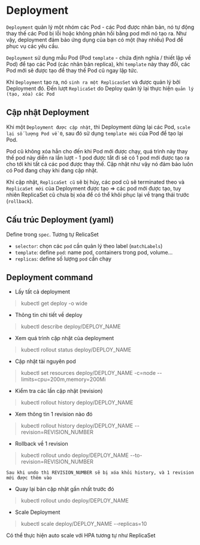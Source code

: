 # Deployment

`Deployment` quản lý một nhóm các Pod - các Pod được nhân bản, nó tự động thay thế các Pod bị lỗi hoặc không phản hồi bằng pod mới nó tạo ra. Như vậy, deployment đảm bảo ứng dụng của bạn có một (hay nhiều) Pod để phục vụ các yêu cầu.

`Deployment` sử dụng mẫu Pod (Pod `template` - chứa định nghĩa / thiết lập về Pod) để tạo các Pod (các nhân bản replica), khi `template` này thay đổi, các Pod mới sẽ được tạo để thay thế Pod cũ ngay lập tức.

Khi `Deployment` tạo ra, nó `sinh ra một ReplicasSet` và được quản lý bởi Deployment đó. Đến lượt `ReplicaSet` do Deploy quản lý lại thực hiện `quản lý (tạo, xóa) các Pod`

## Cập nhật Deployment

Khi một `Deployment được cập nhật`, thì Deployment dừng lại các Pod, `scale lại số lượng Pod về 0`, sau đó sử dụng `template mới` của Pod để tạo lại Pod.

Pod cũ không xóa hẳn cho đến khi Pod mới được chạy, quá trình này thay thế pod này diễn ra lần lượt - 1 pod được tắt đi sẽ có 1 pod mới được tạo ra cho tới khi tất cả các pod được thay thế. Cập nhật như vậy nó đảm bảo luôn có Pod đang chạy khi đang cập nhật.

Khi cập nhật, `ReplicaSet cũ` sẽ bị hủy, các pod cũ sẽ terminated theo và `ReplicaSet mới` của Deployment được tạo => các pod mới được tạo, tuy nhiên ReplicaSet cũ chưa bị xóa để có thể khôi phục lại về trạng thái trước (`rollback`).

## Cấu trúc Deployment (yaml)

Define trong `spec`. Tương tự RelicaSet

- `selector`: chọn các `pod` cần quản lý theo label (`matchLabels`)
- `template`: define `pod`: name pod, containers trong pod, volume...
- `replicas`: define số lượng `pod` cần chạy

## Deployment command

- Lấy tất cả deployment

> kubectl get deploy -o wide

- Thông tin chi tiết về deploy

> kubectl describe deploy/DEPLOY_NAME

- Xem quá trình cập nhật của deployment

> kubectl rollout status deploy/DEPLOY_NAME

- Cập nhật tài nguyên pod

> kubectl set resources deploy/DEPLOY_NAME -c=node --limits=cpu=200m,memory=200Mi

- Kiểm tra các lần cập nhật (revision)

> kubectl rollout history deploy/DEPLOY_NAME

- Xem thông tin 1 revision nào đó

> kubectl rollout history deploy/DEPLOY_NAME --revision=REVISION_NUMBER

- Rollback về 1 revision

> kubectl rollout undo deploy/DEPLOY_NAME --to-revision=REVISION_NUMBER

`Sau khi undo thì REVISION_NUMBER sẽ bị xóa khỏi history, và 1 revision mới được thêm vào`

- Quay lại bản cập nhật gần nhất trước đó

> kubectl rollout undo deploy/DEPLOY_NAME

- Scale Deployment

> kubectl scale deploy/DEPLOY_NAME --replicas=10

Có thể thực hiện auto scale với HPA tương tự như ReplicaSet
